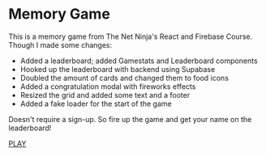 # Memory Game

This is a memory game from The Net Ninja's React and Firebase Course.
Though I made some changes:

* Added a leaderboard; added Gamestats and Leaderboard components
* Hooked up the leaderboard with backend using Supabase
* Doubled the amount of cards and changed them to food icons
* Added a congratulation modal with fireworks effects
* Resized the grid and added some text and a footer
* Added a fake loader for the start of the game

Doesn't require a sign-up. So fire up the game and get your name on the leaderboard!

<a href="https://memory-game-topaz-pi.vercel.app/">PLAY</a>
